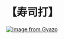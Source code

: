 # 【寿司打】 #

[![Image from Gyazo](https://i.gyazo.com/8937c90b20889dcd42db5381ba09c570.jpg)](https://gyazo.com/8937c90b20889dcd42db5381ba09c570)
